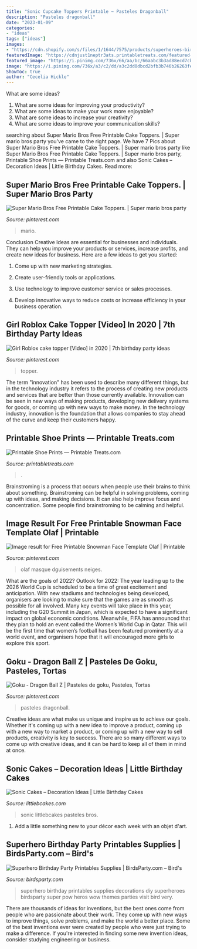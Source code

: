 ```yaml
---
title: "Sonic Cupcake Toppers Printable ~ Pasteles Dragonball"
description: "Pasteles dragonball"
date: "2023-01-09"
categories:
- "ideas"
tags: ["ideas"]
images:
- "https://cdn.shopify.com/s/files/1/1644/7575/products/superheroes-birthday-party-ideas-printables_1024x1024.png?v=1481209397"
featuredImage: "https://cdnjust1neptr3ats.printabletreats.com/featured-images/free-printable-shoe-prints.jpg"
featured_image: "https://i.pinimg.com/736x/66/aa/bc/66aabc3b3ad88ecd7cb4426256d3efa4.jpg"
image: "https://i.pinimg.com/736x/a3/c2/dd/a3c2dd0dbcd2bfb3b746b26263fe341c.jpg"
ShowToc: true
author: "Cecelia Hickle"
---
```



What are some ideas?
1. What are some ideas for improving your productivity?
2. What are some ideas to make your work more enjoyable?
3. What are some ideas to increase your creativity?
4. What are some ideas to improve your communication skills?

	

		
searching about Super Mario Bros Free Printable Cake Toppers. | Super mario bros party you've came to the right page. We have 7 Pics about Super Mario Bros Free Printable Cake Toppers. | Super mario bros party like Super Mario Bros Free Printable Cake Toppers. | Super mario bros party, Printable Shoe Prints — Printable Treats.com and also Sonic Cakes – Decoration Ideas | Little Birthday Cakes. Read more:
		
    
## Super Mario Bros Free Printable Cake Toppers. | Super Mario Bros Party

<img loading=lazy src="https://i.pinimg.com/736x/31/69/dd/3169ddf880d76e83d3a2ec4667286dae.jpg" onerror="this.onerror=null;this.src='https://tse2.mm.bing.net/th?id=OIP.aWy_LrKTcrV1sNqllDjTnAAAAA&amp;pid=15.1';" alt="Super Mario Bros Free Printable Cake Toppers. | Super mario bros party">

_Source: pinterest.com_

>mario. 

	

Conclusion
Creative Ideas are essential for businesses and individuals. They can help you improve your products or services, increase profits, and create new ideas for business. Here are a few ideas to get you started:
1. Come up with new marketing strategies.

2. Create user-friendly tools or applications.

3. Use technology to improve customer service or sales processes.

4. Develop innovative ways to reduce costs or increase efficiency in your business operation.

    
## Girl Roblox Cake Topper [Video] In 2020 | 7th Birthday Party Ideas

<img loading=lazy src="https://i.pinimg.com/736x/66/aa/bc/66aabc3b3ad88ecd7cb4426256d3efa4.jpg" onerror="this.onerror=null;this.src='https://tse4.mm.bing.net/th?id=OIP.rCMSC68c2UNH3dylqpodOwHaNK&amp;pid=15.1';" alt="Girl Roblox cake topper [Video] in 2020 | 7th birthday party ideas">

_Source: pinterest.com_

>topper. 

	

The term "innovation" has been used to describe many different things, but in the technology industry it refers to the process of creating new products and services that are better than those currently available. Innovation can be seen in new ways of making products, developing new delivery systems for goods, or coming up with new ways to make money. In the technology industry, innovation is the foundation that allows companies to stay ahead of the curve and keep their customers happy.

    
## Printable Shoe Prints — Printable Treats.com

<img loading=lazy src="https://cdnjust1neptr3ats.printabletreats.com/featured-images/free-printable-shoe-prints.jpg" onerror="this.onerror=null;this.src='https://tse1.mm.bing.net/th?id=OIP.W__QOM4Mus4_115CeqjDtwHaCx&amp;pid=15.1';" alt="Printable Shoe Prints — Printable Treats.com">

_Source: printabletreats.com_

>. 

	

Brainstroming is a process that occurs when people use their brains to think about something. Brainstroming can be helpful in solving problems, coming up with ideas, and making decisions. It can also help improve focus and concentration. Some people find brainstroming to be calming and helpful.

    
## Image Result For Free Printable Snowman Face Template Olaf | Printable

<img loading=lazy src="https://i.pinimg.com/736x/a3/c2/dd/a3c2dd0dbcd2bfb3b746b26263fe341c.jpg" onerror="this.onerror=null;this.src='https://tse2.mm.bing.net/th?id=OIP.YoJMMIgkRlUeO1AUDQHKjQAAAA&amp;pid=15.1';" alt="Image result for Free Printable Snowman Face Template Olaf | Printable">

_Source: pinterest.com_

>olaf masque dguisements neiges. 

	

What are the goals of 2022?
Outlook for 2022: The year leading up to the 2026 World Cup is scheduled to be a time of great excitement and anticipation. With new stadiums and technologies being developed, organisers are looking to make sure that the games are as smooth as possible for all involved. Many key events will take place in this year, including the G20 Summit in Japan, which is expected to have a significant impact on global economic conditions. Meanwhile, FIFA has announced that they plan to hold an event called the Women’s World Cup in Qatar. This will be the first time that women’s football has been featured prominently at a world event, and organisers hope that it will encouraged more girls to explore this sport.

    
## Goku - Dragon Ball Z | Pasteles De Goku, Pasteles, Tortas

<img loading=lazy src="https://i.pinimg.com/736x/5c/92/ac/5c92acd36786502af3c3176d7bc2f5f5.jpg" onerror="this.onerror=null;this.src='https://tse2.mm.bing.net/th?id=OIP.vbDW8jv24WNoQPB374BaBQHaNK&amp;pid=15.1';" alt="Goku - Dragon Ball Z | Pasteles de goku, Pasteles, Tortas">

_Source: pinterest.com_

>pasteles dragonball. 

	

Creative ideas are what make us unique and inspire us to achieve our goals. Whether it's coming up with a new idea to improve a product, coming up with a new way to market a product, or coming up with a new way to sell products, creativity is key to success. There are so many different ways to come up with creative ideas, and it can be hard to keep all of them in mind at once.

    
## Sonic Cakes – Decoration Ideas | Little Birthday Cakes

<img loading=lazy src="https://www.littlebcakes.com/wp-content/uploads/2014/05/Sonic-Cakes.jpg" onerror="this.onerror=null;this.src='https://tse3.mm.bing.net/th?id=OIP.wQcqkya4Qa3-Zak9ctukCQHaJ4&amp;pid=15.1';" alt="Sonic Cakes – Decoration Ideas | Little Birthday Cakes">

_Source: littlebcakes.com_

>sonic littlebcakes pasteles bros. 

	

1. Add a little something new to your décor each week with an objet d'art.

    
## Superhero Birthday Party Printables Supplies | BirdsParty.com – Bird&#039;s

<img loading=lazy src="https://cdn.shopify.com/s/files/1/1644/7575/products/superheroes-birthday-party-ideas-printables_1024x1024.png?v=1481209397" onerror="this.onerror=null;this.src='https://tse1.mm.bing.net/th?id=OIP.ETJjqRVsQUYdNePyuiQ1_wHaJ4&amp;pid=15.1';" alt="Superhero Birthday Party Printables Supplies | BirdsParty.com – Bird&#039;s">

_Source: birdsparty.com_

>superhero birthday printables supplies decorations diy superheroes birdsparty super pow heros wow themes parties visit bird very. 

	

There are thousands of ideas for inventions, but the best ones come from people who are passionate about their work. They come up with new ways to improve things, solve problems, and make the world a better place. Some of the best inventions ever were created by people who were just trying to make a difference. If you're interested in finding some new invention ideas, consider studying engineering or business.


